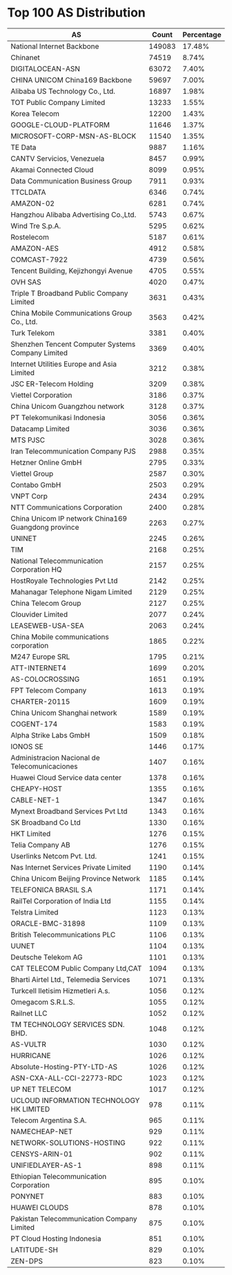# Top 100 AS Distribution
| AS | Count | Percentage |
|----|----|----|
| National Internet Backbone | 149083 | 17.48% |
| Chinanet | 74519 | 8.74% |
| DIGITALOCEAN-ASN | 63072 | 7.40% |
| CHINA UNICOM China169 Backbone | 59697 | 7.00% |
| Alibaba US Technology Co., Ltd. | 16897 | 1.98% |
| TOT Public Company Limited | 13233 | 1.55% |
| Korea Telecom | 12200 | 1.43% |
| GOOGLE-CLOUD-PLATFORM | 11646 | 1.37% |
| MICROSOFT-CORP-MSN-AS-BLOCK | 11540 | 1.35% |
| TE Data | 9887 | 1.16% |
| CANTV Servicios, Venezuela | 8457 | 0.99% |
| Akamai Connected Cloud | 8099 | 0.95% |
| Data Communication Business Group | 7911 | 0.93% |
| TTCLDATA | 6346 | 0.74% |
| AMAZON-02 | 6281 | 0.74% |
| Hangzhou Alibaba Advertising Co.,Ltd. | 5743 | 0.67% |
| Wind Tre S.p.A. | 5295 | 0.62% |
| Rostelecom | 5187 | 0.61% |
| AMAZON-AES | 4912 | 0.58% |
| COMCAST-7922 | 4739 | 0.56% |
| Tencent Building, Kejizhongyi Avenue | 4705 | 0.55% |
| OVH SAS | 4020 | 0.47% |
| Triple T Broadband Public Company Limited | 3631 | 0.43% |
| China Mobile Communications Group Co., Ltd. | 3563 | 0.42% |
| Turk Telekom | 3381 | 0.40% |
| Shenzhen Tencent Computer Systems Company Limited | 3369 | 0.40% |
| Internet Utilities Europe and Asia Limited | 3212 | 0.38% |
| JSC ER-Telecom Holding | 3209 | 0.38% |
| Viettel Corporation | 3186 | 0.37% |
| China Unicom Guangzhou network | 3128 | 0.37% |
| PT Telekomunikasi Indonesia | 3056 | 0.36% |
| Datacamp Limited | 3036 | 0.36% |
| MTS PJSC | 3028 | 0.36% |
| Iran Telecommunication Company PJS | 2988 | 0.35% |
| Hetzner Online GmbH | 2795 | 0.33% |
| Viettel Group | 2587 | 0.30% |
| Contabo GmbH | 2503 | 0.29% |
| VNPT Corp | 2434 | 0.29% |
| NTT Communications Corporation | 2400 | 0.28% |
| China Unicom IP network China169 Guangdong province | 2263 | 0.27% |
| UNINET | 2245 | 0.26% |
| TIM | 2168 | 0.25% |
| National Telecommunication Corporation HQ | 2157 | 0.25% |
| HostRoyale Technologies Pvt Ltd | 2142 | 0.25% |
| Mahanagar Telephone Nigam Limited | 2129 | 0.25% |
| China Telecom Group | 2127 | 0.25% |
| Clouvider Limited | 2077 | 0.24% |
| LEASEWEB-USA-SEA | 2063 | 0.24% |
| China Mobile communications corporation | 1865 | 0.22% |
| M247 Europe SRL | 1795 | 0.21% |
| ATT-INTERNET4 | 1699 | 0.20% |
| AS-COLOCROSSING | 1651 | 0.19% |
| FPT Telecom Company | 1613 | 0.19% |
| CHARTER-20115 | 1609 | 0.19% |
| China Unicom Shanghai network | 1589 | 0.19% |
| COGENT-174 | 1583 | 0.19% |
| Alpha Strike Labs GmbH | 1509 | 0.18% |
| IONOS SE | 1446 | 0.17% |
| Administracion Nacional de Telecomunicaciones | 1407 | 0.16% |
| Huawei Cloud Service data center | 1378 | 0.16% |
| CHEAPY-HOST | 1355 | 0.16% |
| CABLE-NET-1 | 1347 | 0.16% |
| Mynext Broadband Services Pvt Ltd | 1343 | 0.16% |
| SK Broadband Co Ltd | 1330 | 0.16% |
| HKT Limited | 1276 | 0.15% |
| Telia Company AB | 1276 | 0.15% |
| Userlinks Netcom Pvt. Ltd. | 1241 | 0.15% |
| Nas Internet Services Private Limited | 1190 | 0.14% |
| China Unicom Beijing Province Network | 1185 | 0.14% |
| TELEFONICA BRASIL S.A | 1171 | 0.14% |
| RailTel Corporation of India Ltd | 1155 | 0.14% |
| Telstra Limited | 1123 | 0.13% |
| ORACLE-BMC-31898 | 1109 | 0.13% |
| British Telecommunications PLC | 1106 | 0.13% |
| UUNET | 1104 | 0.13% |
| Deutsche Telekom AG | 1101 | 0.13% |
| CAT TELECOM Public Company Ltd,CAT | 1094 | 0.13% |
| Bharti Airtel Ltd., Telemedia Services | 1071 | 0.13% |
| Turkcell Iletisim Hizmetleri A.s. | 1056 | 0.12% |
| Omegacom S.R.L.S. | 1055 | 0.12% |
| Railnet LLC | 1052 | 0.12% |
| TM TECHNOLOGY SERVICES SDN. BHD. | 1048 | 0.12% |
| AS-VULTR | 1030 | 0.12% |
| HURRICANE | 1026 | 0.12% |
| Absolute-Hosting-PTY-LTD-AS | 1026 | 0.12% |
| ASN-CXA-ALL-CCI-22773-RDC | 1023 | 0.12% |
| UP NET TELECOM | 1017 | 0.12% |
| UCLOUD INFORMATION TECHNOLOGY HK LIMITED | 978 | 0.11% |
| Telecom Argentina S.A. | 965 | 0.11% |
| NAMECHEAP-NET | 929 | 0.11% |
| NETWORK-SOLUTIONS-HOSTING | 922 | 0.11% |
| CENSYS-ARIN-01 | 902 | 0.11% |
| UNIFIEDLAYER-AS-1 | 898 | 0.11% |
| Ethiopian Telecommunication Corporation | 895 | 0.10% |
| PONYNET | 883 | 0.10% |
| HUAWEI CLOUDS | 878 | 0.10% |
| Pakistan Telecommunication Company Limited | 875 | 0.10% |
| PT Cloud Hosting Indonesia | 851 | 0.10% |
| LATITUDE-SH | 829 | 0.10% |
| ZEN-DPS | 823 | 0.10% |
